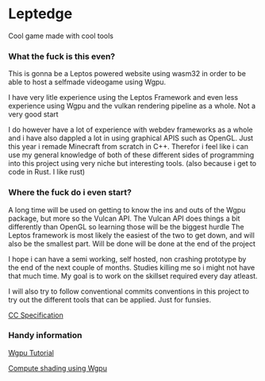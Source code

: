 # Leptedge
 Cool game made with cool tools

### What the fuck is this even?

This is gonna be a Leptos powered website using wasm32 in order to be able to host a selfmade videogame using Wgpu. 

I have very litle experience using the Leptos Framework and even less experience using Wgpu and the vulkan rendering pipeline as a whole. Not a very good start

I do however have a lot of experience with webdev frameworks as a whole and i have also dappled a lot in using graphical APIS such as OpenGL. Just this year i remade Minecraft from scratch in C++. 
Therefor i feel like i can use my general knowledge of both of these different sides of programming into this project using very niche but interesting tools. (also because i get to code in Rust. I like rust)

### Where the fuck do i even start?

A long time will be used on getting to know the ins and outs of the Wgpu package, but more so the Vulcan API. The Vulcan API does things a bit differently than OpenGL so learning those will be the biggest hurdle
The Leptos framework is most likely the easiest of the two to get down, and will also be the smallest part. Will be done will be done at the end of the project

I hope i can have a semi working, self hosted, non crashing prototype by the end of the next couple of months. Studies killing me so i might not have that much time. My goal is to work on the skillset 
required every day atleast.

I will also try to follow conventional commits conventions in this project to try out the different tools that can be applied. Just for funsies.

[CC Specification](https://www.conventionalcommits.org/en/v1.0.0/#specification) 
### Handy information

[Wgpu Tutorial](https://sotrh.github.io/learn-wgpu/#what-is-wgpu)

[Compute shading using Wgpu](https://github.com/googlefonts/compute-shader-101)
